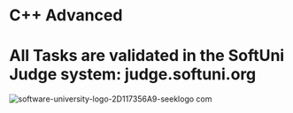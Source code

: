 # C++ Advanced
# All Tasks are validated in the SoftUni Judge system: judge.softuni.org

![software-university-logo-2D117356A9-seeklogo com](https://github.com/svetlanasieber/Cpp_Advanced/assets/135451084/426f71a4-124c-4364-96cf-9ac7cd3b8b0f)
